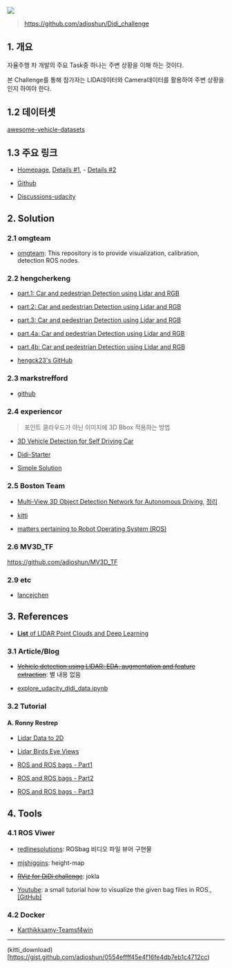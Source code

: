 ![](http://i.imgur.com/Kmm1uwY.png)

> https://github.com/adioshun/Didi_challenge

## 1. 개요 

자율주행 차 개발의 주요 Task중 하나는 주변 상황을 이해 하는 것이다.

본 Challenge를 통해 참가자는 LIDA데이터와 Camera데이터를 활용하여 주변 상황을 인지 하여야 한다.

## 1.2 데이터셋 

[awesome-vehicle-datasets](https://github.com/hunjung-lim/awesome-vehicle-datasets/tree/master/vehicle/Didi-Challange)

## 1.3 주요 링크 

- [Homepage](https://www.udacity.com/didi-challenge), [Details #1](https://challenge.udacity.com), - [Details #2](http://www.yuchao.us/2017/04/didi-challenge.html)

- [Github](https://github.com/udacity/didi-competition)

- [Discussions-udacity](https://discussions.udacity.com/c/didi-udacity-challenge-2017)



## 2. Solution

### 2.1 omgteam
- [omgteam](https://github.com/omgteam/Didi-competition-solution): This repository is to provide visualization, calibration, detection ROS nodes.

### 2.2 hengcherkeng

- [part.1: Car and pedestrian Detection using Lidar and RGB](https://medium.com/@hengcherkeng/part-1-didi-udacity-challenge-2017-car-and-pedestrian-detection-using-lidar-and-rgb-fff616fc63e8)

- [part.2: Car and pedestrian Detection using Lidar and RGB](https://medium.com/@hengcherkeng/part-2-didi-udacity-challenge-2017-car-and-pedestrian-detection-using-lidar-and-rgb-bb8e28f6d987)

- [part.3: Car and pedestrian Detection using Lidar and RGB](https://medium.com/@hengcherkeng/part-3-didi-udacity-challenge-2017-car-and-pedestrian-detection-using-lidar-and-rgb-e86490774ec6)

- [part.4a: Car and pedestrian Detection using Lidar and RGB](https://medium.com/@hengcherkeng/part-4-didi-udacity-challenge-2017-car-and-pedestrian-detection-using-lidar-and-rgb-6f6a964b94b5)

- [part.4b: Car and pedestrian Detection using Lidar and RGB](https://medium.com/@hengcherkeng/part-4b-didi-udacity-challenge-2017-car-and-pedestrian-detection-using-lidar-and-rgb-9f8b910562fc)

- [hengck23's GitHub](https://github.com/hengck23/didi-udacity-2017)


### 2.3 markstrefford

- [github](https://github.com/markstrefford/didi-sdc-challenge-2017)


### 2.4 experiencor

> 포인트 클라우드가 아닌 이미지에 3D Bbox 적용하는 방법 

- [3D Vehicle Detection for Self Driving Car](https://experiencor.github.io/sdc_3d.html)

- [Didi-Starter](https://github.com/experiencor/didi-starter)

- [Simple Solution](https://github.com/experiencor/didi-starter/tree/master/simple_solution)

### 2.5 Boston Team 

- [Multi-View 3D Object Detection Network for Autonomous Driving](https://github.com/bostondiditeam/MV3D), [정리](https://www.gitbook.com/book/adioshun/deep_drive/edit#/edit/master/papermultiview-3d-cnn/codemv3d.md?_k=xxci2s)

- [kitti](https://github.com/bostondiditeam/kitti)

- [matters pertaining to Robot Operating System (ROS)](https://github.com/bostondiditeam/ros)

### 2.6 MV3D_TF

https://github.com/adioshun/MV3D_TF

### 2.9 etc

- [lancejchen](https://github.com/lancejchen/didi-competition.git)

## 3. References

- [**List** of LIDAR Point Clouds and Deep Learning](https://bigsnarf.wordpress.com/2017/05/12/lidar-point-clouds-and-deep-learning/)


### 3.1 Article/Blog 

- ~~[Vehicle detection using LIDAR: EDA, augmentation and feature extraction](https://chatbotslife.com/vehichle-detection-using-lidar-eda-augmentation-and-feature-extraction-udacity-didi-challenge-4c95a0c28566)~~: 별 내용 없음 



- [explore_udacity_didi_data.ipynb](https://github.com/markstrefford/didi-sdc-challenge-2017/blob/master/explore_udacity_didi_data.ipynb)

### 3.2 Tutorial

#### A. Ronny Restrep

- [Lidar Data to 2D](http://ronny.rest/blog/post_2017_03_25_lidar_to_2d/)

- [Lidar Birds Eye Views](http://ronny.rest/blog/post_2017_03_26_lidar_birds_eye/)

- [ROS and ROS bags - Part1](http://ronny.rest/blog/post_2017_03_29_ros/)

- [ROS and ROS bags - Part2](http://ronny.rest/blog/post_2017_03_30_ros2/)

- [ROS and ROS bags - Part3](http://ronny.rest/blog/post_2017_03_30_ros3_and_lidar/)


## 4. Tools

### 4.1 ROS Viwer


- [redlinesolutions](https://github.com/redlinesolutions/Udacity-Didi-Challenge-ROSBag-Reader): ROSbag 비디오 파일 뷰어 구현물 

- [mjshiggins](https://github.com/mjshiggins/ros-examples): height-map

- <del>[RViz for DiDi challenge](https://github.com/jokla/didi_challenge_ros)</del>: jokla

- [Youtube](https://www.youtube.com/watch?v=RVFpwMAeBOA): a small tutorial how to visualize the given bag files in ROS., [[GitHub]](https://github.com/didi-challenge-team-khodro/data_analysis)


### 4.2 Docker

- [Karthikksamy-Teamsf4win](https://hub.docker.com/r/karthikksamy/teamsf4win/0)

---

(kitti_download)[https://gist.github.com/adioshun/0554effff45e4f16fe4db7eb1c4712cc)